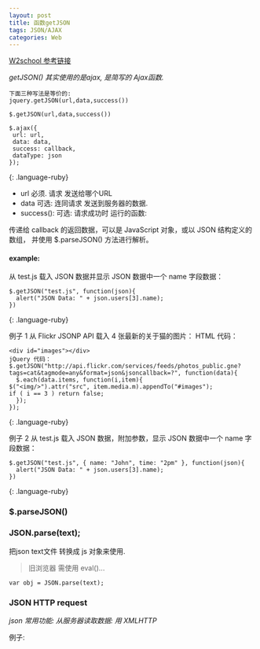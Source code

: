 ```yaml
---
layout: post
title: 函数getJSON
tags: JSON/AJAX
categories: Web
---
```


[W2school 参考链接][1]  

*getJSON()  其实使用的是ajax, 是简写的 Ajax函数.*


~~~
下面三种写法是等价的:
jquery.getJSON(url,data,success())

$.getJSON(url,data,success())

$.ajax({  
 url: url,
 data: data,
 success: callback,
 dataType: json
});
~~~
{: .language-ruby}


- url 必须.  请求 发送给哪个URL 
- data 可选: 连同请求 发送到服务器的数据.
- success(): 可选: 请求成功时 运行的函数:

传递给 callback 的返回数据，可以是 JavaScript 对象，或以 JSON 结构定义的数组，
并使用 $.parseJSON() 方法进行解析。




#### example:
从 test.js 载入 JSON 数据并显示 JSON 数据中一个 name 字段数据：

~~~
$.getJSON("test.js", function(json){
  alert("JSON Data: " + json.users[3].name);
})
~~~
{: .language-ruby}




例子 1
从 Flickr JSONP API 载入 4 张最新的关于猫的图片：
HTML 代码：
~~~
<div id="images"></div>
jQuery 代码：
$.getJSON("http://api.flickr.com/services/feeds/photos_public.gne?
tags=cat&tagmode=any&format=json&jsoncallback=?", function(data){
  $.each(data.items, function(i,item){
$("<img/>").attr("src", item.media.m).appendTo("#images");
if ( i == 3 ) return false;
  });
});
~~~
{: .language-ruby}


例子 2
从 test.js 载入 JSON 数据，附加参数，显示 JSON 数据中一个 name 字段数据：
~~~
$.getJSON("test.js", { name: "John", time: "2pm" }, function(json){
  alert("JSON Data: " + json.users[3].name);
})
~~~
{: .language-ruby}








### $.parseJSON()






### JSON.parse(text);
把json text文件 转换成 js 对象来使用.
> 旧浏览器 需使用 eval()...

`var obj = JSON.parse(text);`








### JSON HTTP request

*json 常用功能: 从服务器读取数据: 用 XMLHTTP*

例子:





[1]:	http://www.w3school.com.cn/jquery/ajax_getjson.asp